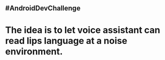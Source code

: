 ## #AndroidDevChallenge
# The idea is to let voice assistant can read lips language at a noise environment.
